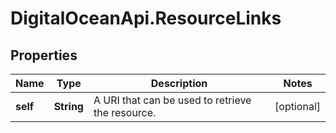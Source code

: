# DigitalOceanApi.ResourceLinks

## Properties
Name | Type | Description | Notes
------------ | ------------- | ------------- | -------------
**self** | **String** | A URI that can be used to retrieve the resource. | [optional] 
